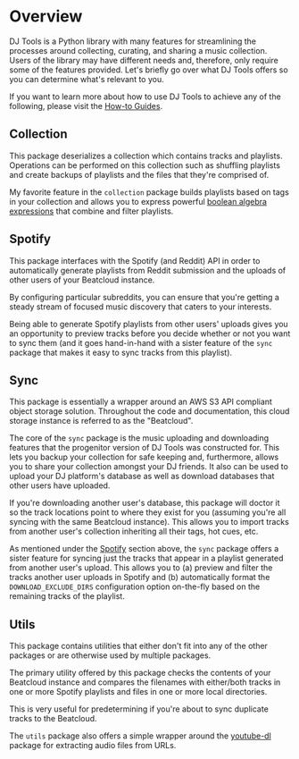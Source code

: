 # Overview
DJ Tools is a Python library with many features for streamlining the processes around collecting, curating, and sharing a music collection. Users of the library may have different needs and, therefore, only require some of the features provided. Let's briefly go over what DJ Tools offers so you can determine what's relevant to you.

If you want to learn more about how to use DJ Tools to achieve any of the following, please visit the [How-to Guides](../../how_to_guides/index.md).

## Collection
This package deserializes a collection which contains tracks and playlists. Operations can be performed on this collection such as shuffling playlists and create backups of playlists and the files that they're comprised of.

My favorite feature in the `collection` package builds playlists based on tags in your collection and allows you to express powerful [boolean algebra expressions](https://en.wikipedia.org/wiki/Set_theory#Basic_concepts_and_notation) that combine and filter playlists.

## Spotify
This package interfaces with the Spotify (and Reddit) API in order to automatically generate playlists from Reddit submission and the uploads of other users of your Beatcloud instance.

By configuring particular subreddits, you can ensure that you're getting a steady stream of focused music discovery that caters to your interests.

Being able to generate Spotify playlists from other users' uploads gives you an opportunity to preview tracks before you decide whether or not you want to sync them (and it goes hand-in-hand with a sister feature of the `sync` package that makes it easy to sync tracks from this playlist).

## Sync
This package is essentially a wrapper around an AWS S3 API compliant object storage solution. Throughout the code and documentation, this cloud storage instance is referred to as the "Beatcloud".

The core of the `sync` package is the music uploading and downloading features that the progenitor version of DJ Tools was constructed for. This lets you backup your collection for safe keeping and, furthermore, allows you to share your collection amongst your DJ friends. It also can be used to upload your DJ platform's database as well as download databases that other users have uploaded.

If you're downloading another user's database, this package will doctor it so the track locations point to where they exist for you (assuming you're all syncing with the same Beatcloud instance). This allows you to import tracks from another user's collection inheriting all their tags, hot cues, etc.

As mentioned under the [Spotify](#spotify) section above, the `sync` package offers a sister feature for syncing just the tracks that appear in a playlist generated from another user's upload. This allows you to (a) preview and filter the tracks another user uploads in Spotify and (b) automatically format the `DOWNLOAD_EXCLUDE_DIRS` configuration option on-the-fly based on the remaining tracks of the playlist.

## Utils
This package contains utilities that either don't fit into any of the other packages or are otherwise used by multiple packages.

The primary utility offered by this package checks the contents of your Beatcloud instance and compares the filenames with either/both tracks in one or more Spotify playlists and files in one or more local directories.

This is very useful for predetermining if you're about to sync duplicate tracks to the Beatcloud.

The `utils` package also offers a simple wrapper around the [youtube-dl](https://github.com/ytdl-org/youtube-dl) package for extracting audio files from URLs.
